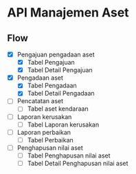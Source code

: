 # API Manajemen Aset

## Flow

- [x] Pengajuan pengadaan aset
  - [x] Tabel Pengajuan
  - [x] Tabel Detail Pengajuan
- [x] Pengadaan aset
  - [x] Tabel Pengadaan
  - [x] Tabel Detail Pengadaan
- [ ] Pencatatan aset
  - [ ] Tabel aset kendaraan
- [ ] Laporan kerusakan
  - [ ] Tabel Laporan kerusakan
- [ ] Laporan perbaikan
  - [ ] Tabel Perbaikan
- [ ] Penghapusan nilai aset
  - [ ] Tabel Penghapusan nilai aset
  - [ ] Tabel Detail Penghapusan nilai aset
